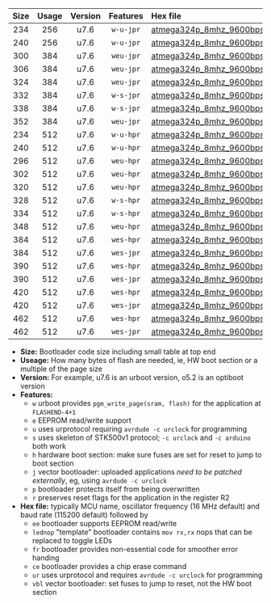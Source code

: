 |Size|Usage|Version|Features|Hex file|
|:-:|:-:|:-:|:-:|:--|
|234|256|u7.6|`w-u-jpr`|[atmega324p_8mhz_9600bps_ur_vbl.hex](https://raw.githubusercontent.com/stefanrueger/urboot/main//atmega324p_8mhz_9600bps_ur_vbl.hex)|
|240|256|u7.6|`w-u-jpr`|[atmega324p_8mhz_9600bps_lednop_ur_vbl.hex](https://raw.githubusercontent.com/stefanrueger/urboot/main//atmega324p_8mhz_9600bps_lednop_ur_vbl.hex)|
|300|384|u7.6|`weu-jpr`|[atmega324p_8mhz_9600bps_ee_ur_vbl.hex](https://raw.githubusercontent.com/stefanrueger/urboot/main//atmega324p_8mhz_9600bps_ee_ur_vbl.hex)|
|306|384|u7.6|`weu-jpr`|[atmega324p_8mhz_9600bps_ee_lednop_ur_vbl.hex](https://raw.githubusercontent.com/stefanrueger/urboot/main//atmega324p_8mhz_9600bps_ee_lednop_ur_vbl.hex)|
|324|384|u7.6|`weu-jpr`|[atmega324p_8mhz_9600bps_ee_lednop_fr_ur_vbl.hex](https://raw.githubusercontent.com/stefanrueger/urboot/main//atmega324p_8mhz_9600bps_ee_lednop_fr_ur_vbl.hex)|
|332|384|u7.6|`w-s-jpr`|[atmega324p_8mhz_9600bps_vbl.hex](https://raw.githubusercontent.com/stefanrueger/urboot/main//atmega324p_8mhz_9600bps_vbl.hex)|
|338|384|u7.6|`w-s-jpr`|[atmega324p_8mhz_9600bps_lednop_vbl.hex](https://raw.githubusercontent.com/stefanrueger/urboot/main//atmega324p_8mhz_9600bps_lednop_vbl.hex)|
|352|384|u7.6|`weu-jpr`|[atmega324p_8mhz_9600bps_ee_lednop_fr_ce_ur_vbl.hex](https://raw.githubusercontent.com/stefanrueger/urboot/main//atmega324p_8mhz_9600bps_ee_lednop_fr_ce_ur_vbl.hex)|
|234|512|u7.6|`w-u-hpr`|[atmega324p_8mhz_9600bps_ur.hex](https://raw.githubusercontent.com/stefanrueger/urboot/main//atmega324p_8mhz_9600bps_ur.hex)|
|240|512|u7.6|`w-u-hpr`|[atmega324p_8mhz_9600bps_lednop_ur.hex](https://raw.githubusercontent.com/stefanrueger/urboot/main//atmega324p_8mhz_9600bps_lednop_ur.hex)|
|296|512|u7.6|`weu-hpr`|[atmega324p_8mhz_9600bps_ee_ur.hex](https://raw.githubusercontent.com/stefanrueger/urboot/main//atmega324p_8mhz_9600bps_ee_ur.hex)|
|302|512|u7.6|`weu-hpr`|[atmega324p_8mhz_9600bps_ee_lednop_ur.hex](https://raw.githubusercontent.com/stefanrueger/urboot/main//atmega324p_8mhz_9600bps_ee_lednop_ur.hex)|
|320|512|u7.6|`weu-hpr`|[atmega324p_8mhz_9600bps_ee_lednop_fr_ur.hex](https://raw.githubusercontent.com/stefanrueger/urboot/main//atmega324p_8mhz_9600bps_ee_lednop_fr_ur.hex)|
|328|512|u7.6|`w-s-hpr`|[atmega324p_8mhz_9600bps.hex](https://raw.githubusercontent.com/stefanrueger/urboot/main//atmega324p_8mhz_9600bps.hex)|
|334|512|u7.6|`w-s-hpr`|[atmega324p_8mhz_9600bps_lednop.hex](https://raw.githubusercontent.com/stefanrueger/urboot/main//atmega324p_8mhz_9600bps_lednop.hex)|
|348|512|u7.6|`weu-hpr`|[atmega324p_8mhz_9600bps_ee_lednop_fr_ce_ur.hex](https://raw.githubusercontent.com/stefanrueger/urboot/main//atmega324p_8mhz_9600bps_ee_lednop_fr_ce_ur.hex)|
|384|512|u7.6|`wes-hpr`|[atmega324p_8mhz_9600bps_ee.hex](https://raw.githubusercontent.com/stefanrueger/urboot/main//atmega324p_8mhz_9600bps_ee.hex)|
|384|512|u7.6|`wes-jpr`|[atmega324p_8mhz_9600bps_ee_vbl.hex](https://raw.githubusercontent.com/stefanrueger/urboot/main//atmega324p_8mhz_9600bps_ee_vbl.hex)|
|390|512|u7.6|`wes-hpr`|[atmega324p_8mhz_9600bps_ee_lednop.hex](https://raw.githubusercontent.com/stefanrueger/urboot/main//atmega324p_8mhz_9600bps_ee_lednop.hex)|
|390|512|u7.6|`wes-jpr`|[atmega324p_8mhz_9600bps_ee_lednop_vbl.hex](https://raw.githubusercontent.com/stefanrueger/urboot/main//atmega324p_8mhz_9600bps_ee_lednop_vbl.hex)|
|420|512|u7.6|`wes-hpr`|[atmega324p_8mhz_9600bps_ee_lednop_fr.hex](https://raw.githubusercontent.com/stefanrueger/urboot/main//atmega324p_8mhz_9600bps_ee_lednop_fr.hex)|
|420|512|u7.6|`wes-jpr`|[atmega324p_8mhz_9600bps_ee_lednop_fr_vbl.hex](https://raw.githubusercontent.com/stefanrueger/urboot/main//atmega324p_8mhz_9600bps_ee_lednop_fr_vbl.hex)|
|462|512|u7.6|`wes-hpr`|[atmega324p_8mhz_9600bps_ee_lednop_fr_ce.hex](https://raw.githubusercontent.com/stefanrueger/urboot/main//atmega324p_8mhz_9600bps_ee_lednop_fr_ce.hex)|
|462|512|u7.6|`wes-jpr`|[atmega324p_8mhz_9600bps_ee_lednop_fr_ce_vbl.hex](https://raw.githubusercontent.com/stefanrueger/urboot/main//atmega324p_8mhz_9600bps_ee_lednop_fr_ce_vbl.hex)|

- **Size:** Bootloader code size including small table at top end
- **Useage:** How many bytes of flash are needed, ie, HW boot section or a multiple of the page size
- **Version:** For example, u7.6 is an urboot version, o5.2 is an optiboot version
- **Features:**
  + `w` urboot provides `pgm_write_page(sram, flash)` for the application at `FLASHEND-4+1`
  + `e` EEPROM read/write support
  + `u` uses urprotocol requiring `avrdude -c urclock` for programming
  + `s` uses skeleton of STK500v1 protocol; `-c urclock` and `-c arduino` both work
  + `h` hardware boot section: make sure fuses are set for reset to jump to boot section
  + `j` vector bootloader: uploaded applications *need to be patched externally*, eg, using `avrdude -c urclock`
  + `p` bootloader protects itself from being overwritten
  + `r` preserves reset flags for the application in the register R2
- **Hex file:** typically MCU name, oscillator frequency (16 MHz default) and baud rate (115200 default) followed by
  + `ee` bootloader supports EEPROM read/write
  + `lednop` "template" bootloader contains `mov rx,rx` nops that can be replaced to toggle LEDs
  + `fr` bootloader provides non-essential code for smoother error handing
  + `ce` bootloader provides a chip erase command
  + `ur` uses urprotocol and requires `avrdude -c urclock` for programming
  + `vbl` vector bootloader: set fuses to jump to reset, not the HW boot section
